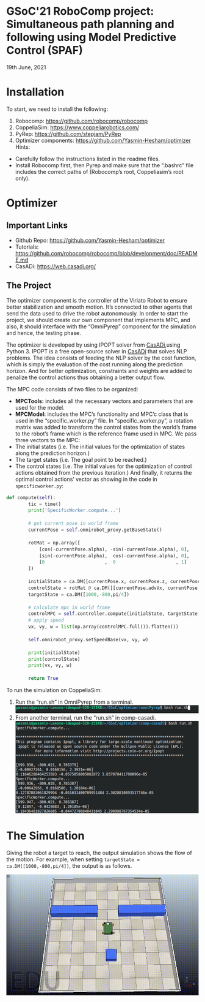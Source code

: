 # GSoC'21 RoboComp project: Simultaneous path planning and following using Model Predictive Control (SPAF)

19th June, 2021

# Installation
To start, we need to install the following:
1. Robocomp: https://github.com/robocomp/robocomp
2. CoppeliaSim: https://www.coppeliarobotics.com/ 
3. PyRep: https://github.com/stepjam/PyRep
4. Optimizer components: https://github.com/Yasmin-Hesham/optimizer
Hints: 
 - Carefully follow the instructions listed in the readme files.
 - Install Robocomp first, then Pyrep and make sure that the “.bashrc” file    includes the correct paths of (Robocomp’s root, Coppeliasim’s root only).



# Optimizer
## Important Links
- Github Repo: https://github.com/Yasmin-Hesham/optimizer
- Tutorials: https://github.com/robocomp/robocomp/blob/development/doc/README.md
- CasADi: https://web.casadi.org/

## The Project
The optimizer component is the controller of the Viriato Robot to ensure better stabilization and smooth motion. It’s connected to other agents that send the data used to drive the robot autonomously. 
In order to start the project, we should create our own component that implements MPC, and also, it should interface with the “OmniPyrep” component for the simulation and hence, the testing phase. 
 
The optimizer is developed by using IPOPT solver from [CasADi](https://web.casadi.org/),using Python 3. IPOPT is a free open-source solver in [CasADi](https://web.casadi.org/) that solves NLP problems. 
The idea consists of feeding the NLP solver by the cost function, which is simply the evaluation of the cost running along the prediction horizon. And for better optimization, constraints and weights are added to penalize the control actions thus obtaining a better output flow. 

The MPC code consists of two files to be organized: 
- **MPCTools:** includes all the necessary vectors and parameters that are used for the model.
- **MPCModel:** includes the MPC’s functionality and MPC’c class that is used in the “specific_worker.py” file.
In “specific_worker.py”, a rotation matrix was added to transform the control states from the world’s frame to the robot’s frame which is the reference frame used in MPC. We pass three vectors to the MPC:
- The initial states (i.e. The initial values for the optimization of states along the prediction horizon.)
- The target states (i.e. The goal point to be reached.)
- The control states (i.e. The initial values for the optimization of control actions obtained from the previous iteration.)
And finally, it returns the optimal control actions’ vector as showing in the code in `specificworker.py`:

```   python
def compute(self):
        tic = time()
        print('SpecificWorker.compute...')
 
        # get current pose in world frame
        currentPose = self.omnirobot_proxy.getBaseState()
        
        rotMat = np.array([
            [cos(-currentPose.alpha), -sin(-currentPose.alpha), 0],
            [sin(-currentPose.alpha),  cos(-currentPose.alpha), 0],
            [0                      ,  0                      , 1]
        ])
 
        initialState = ca.DM([currentPose.x, currentPose.z, currentPose.alpha])
        controlState = rotMat @ ca.DM([[currentPose.advVx, currentPose.advVz, currentPose.rotV]]).T
        targetState = ca.DM([1000,-800,pi/4])
 
        # calculate mpc in world frame
        controlMPC = self.controller.compute(initialState, targetState, controlState)
        # apply speed
        vx, vy, w = list(np.array(controlMPC.full()).flatten()) 

        self.omnirobot_proxy.setSpeedBase(vx, vy, w)
        
        print(initialState)
        print(controlState)
        print(vx, vy, w)
 
        return True
 ```

To run the simulation on CoppeliaSim:
1. Run the “run.sh” in OmniPyrep from a terminal.
![OmniPyrep run command](./assets/omni_run.png)
2. From another terminal, run the “run.sh” in comp-casadi.
![comp-casadi run command](./assets/comp_run.png)

# The Simulation
Giving the robot a target to reach, the output simulation shows the flow of the motion. For example, when setting `targetState = ca.DM([1000,-800,pi/4])`, the output is as follows.

![output](./assets/viriato.gif)



